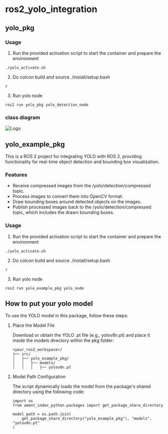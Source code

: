 # ros2_yolo_integration
## yolo_pkg
### Usage
1. Run the provided activation script to start the container and prepare the environment
```
./yolo_activate.sh
```
2. Do colcon build and source ./install/setup.bash
```
r
```
3. Run yolo node
```
ros2 run yolo_pkg yolo_detection_node
```
### class diagram
![Logo](https://github.com/alianlbj23/ros2_yolo_integration/blob/dev/img/image_deal.jpeg?raw=true)
## yolo_example_pkg
This is a ROS 2 project for integrating YOLO with ROS 2, providing functionality for real-time object detection and bounding box visualization.
### Features
- Receive compressed images from the /yolo/detection/compressed topic.
- Process images to convert them into OpenCV format.
- Draw bounding boxes around detected objects on the images.
- Publish processed images back to the /yolo/detection/compressed topic, which includes the drawn bounding boxes.
### Usage
1. Run the provided activation script to start the container and prepare the environment
```
./yolo_activate.sh
```
2. Do colcon build and source ./install/setup.bash
```
r
```
3. Run yolo node
```
ros2 run yolo_example_pkg yolo_node
```

## How to put your yolo model
To use the YOLO model in this package, follow these steps:
1. Place the Model File

    Download or obtain the YOLO .pt file (e.g., yolov8n.pt) and place it inside the models directory within the pkg folder:

    ```
    <your_ros2_workspace>/
    ├── src/
    │   ├── yolo_example_pkg/
    │   │   ├── models/
    │   │   │   ├── yolov8n.pt
    ```


2. Model Path Configuration

    The script dynamically loads the model from the package's shared directory using the following code:

    ```
    import os
    from ament_index_python.packages import get_package_share_directory

    model_path = os.path.join(
        get_package_share_directory("yolo_example_pkg"), "models", "yolov8n.pt"
    )
    ```